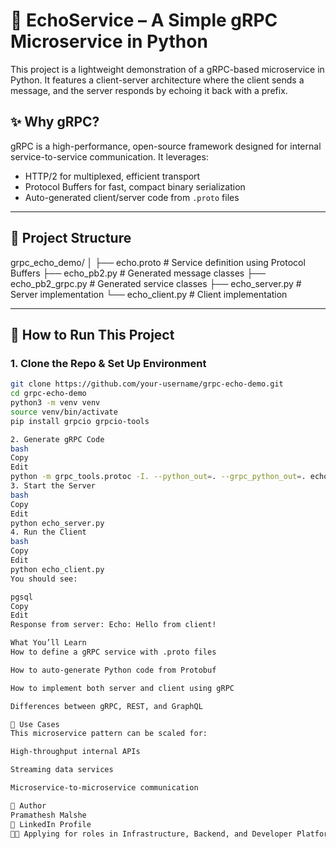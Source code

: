 # 🔁 EchoService – A Simple gRPC Microservice in Python

This project is a lightweight demonstration of a gRPC-based microservice in Python. It features a client-server architecture where the client sends a message, and the server responds by echoing it back with a prefix.

## ✨ Why gRPC?

gRPC is a high-performance, open-source framework designed for internal service-to-service communication. It leverages:
- HTTP/2 for multiplexed, efficient transport
- Protocol Buffers for fast, compact binary serialization
- Auto-generated client/server code from `.proto` files

---

## 📁 Project Structure

grpc_echo_demo/
│
├── echo.proto # Service definition using Protocol Buffers
├── echo_pb2.py # Generated message classes
├── echo_pb2_grpc.py # Generated service classes
├── echo_server.py # Server implementation
└── echo_client.py # Client implementation


---

## 🚀 How to Run This Project

### 1. Clone the Repo & Set Up Environment
```bash
git clone https://github.com/your-username/grpc-echo-demo.git
cd grpc-echo-demo
python3 -m venv venv
source venv/bin/activate
pip install grpcio grpcio-tools

2. Generate gRPC Code
bash
Copy
Edit
python -m grpc_tools.protoc -I. --python_out=. --grpc_python_out=. echo.proto
3. Start the Server
bash
Copy
Edit
python echo_server.py
4. Run the Client
bash
Copy
Edit
python echo_client.py
You should see:

pgsql
Copy
Edit
Response from server: Echo: Hello from client!

What You’ll Learn
How to define a gRPC service with .proto files

How to auto-generate Python code from Protobuf

How to implement both server and client using gRPC

Differences between gRPC, REST, and GraphQL

📌 Use Cases
This microservice pattern can be scaled for:

High-throughput internal APIs

Streaming data services

Microservice-to-microservice communication

👤 Author
Pramathesh Malshe
🔗 LinkedIn Profile
🧑‍💻 Applying for roles in Infrastructure, Backend, and Developer Platforms.
